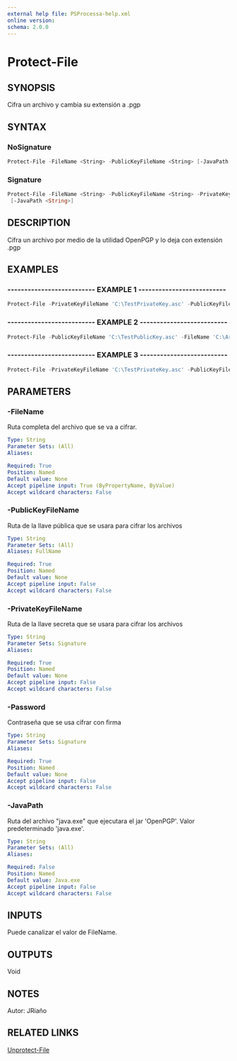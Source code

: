 ```yaml
---
external help file: PSProcessa-help.xml
online version: 
schema: 2.0.0
---
```


# Protect-File

## SYNOPSIS
Cifra un archivo y cambia su extensión a .pgp

## SYNTAX

### NoSignature
```powershell
Protect-File -FileName <String> -PublicKeyFileName <String> [-JavaPath <String>]
```

### Signature
```powershell
Protect-File -FileName <String> -PublicKeyFileName <String> -PrivateKeyFileName <String> -Password <String>
 [-JavaPath <String>]
```

## DESCRIPTION
Cifra un archivo por medio de la utilidad OpenPGP y lo deja con extensión .pgp

## EXAMPLES

### -------------------------- EXAMPLE 1 --------------------------
```powershell
Protect-File -PrivateKeyFileName 'C:\TestPrivateKey.asc' -PublicKeyFileName 'C:\TestPublicKey.asc' -FileName 'C:\ArchivoPrueba.txt' -Password 'PGPPassword'
```

### -------------------------- EXAMPLE 2 --------------------------
```powershell
Protect-File -PublicKeyFileName 'C:\TestPublicKey.asc' -FileName 'C:\ArchivoPrueba.txt'
```

### -------------------------- EXAMPLE 3 --------------------------
```powershell
Protect-File -PrivateKeyFileName 'C:\TestPrivateKey.asc' -PublicKeyFileName 'C:\TestPublicKey.asc' -FileName 'C:\ArchivoPrueba.txt' -Password 'PGPPassword' -JavaPath 'C:\ProgramData\Oracle\Java\javapath\java.exe'
```

## PARAMETERS

### -FileName
Ruta completa del archivo que se va a cifrar.

```yaml
Type: String
Parameter Sets: (All)
Aliases: 

Required: True
Position: Named
Default value: None
Accept pipeline input: True (ByPropertyName, ByValue)
Accept wildcard characters: False
```

### -PublicKeyFileName
Ruta de la llave pública que se usara para cifrar los archivos

```yaml
Type: String
Parameter Sets: (All)
Aliases: FullName

Required: True
Position: Named
Default value: None
Accept pipeline input: False
Accept wildcard characters: False
```

### -PrivateKeyFileName
Ruta de la llave secreta que se usara para cifrar los archivos

```yaml
Type: String
Parameter Sets: Signature
Aliases: 

Required: True
Position: Named
Default value: None
Accept pipeline input: False
Accept wildcard characters: False
```

### -Password
Contraseña que se usa cifrar con firma

```yaml
Type: String
Parameter Sets: Signature
Aliases: 

Required: True
Position: Named
Default value: None
Accept pipeline input: False
Accept wildcard characters: False
```

### -JavaPath
Ruta del archivo "java.exe"	que ejecutara el jar 'OpenPGP'.
Valor predeterminado 'java.exe'.

```yaml
Type: String
Parameter Sets: (All)
Aliases: 

Required: False
Position: Named
Default value: Java.exe
Accept pipeline input: False
Accept wildcard characters: False
```

## INPUTS

Puede canalizar el valor de FileName.

## OUTPUTS

Void

## NOTES
Autor: JRiaño

## RELATED LINKS

[Unprotect-File](Unprotect-File.md)


